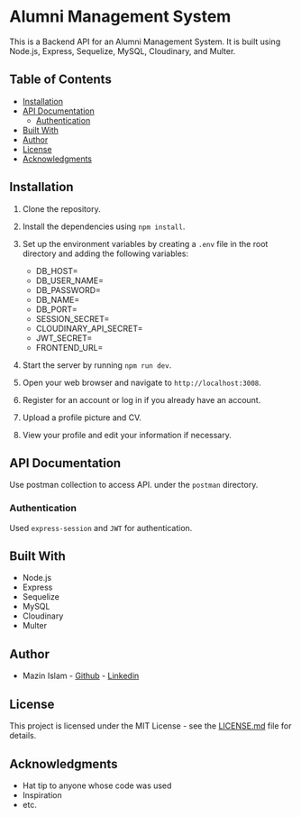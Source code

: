 # Alumni Management System

This is a Backend API for an Alumni Management System. It is built using Node.js, Express, Sequelize, MySQL, Cloudinary, and Multer.

## Table of Contents

- [Installation](#installation)
- [API Documentation](#api-documentation)
  - [Authentication](#authentication)
- [Built With](#built-with)
- [Author](#author)
- [License](#license)
- [Acknowledgments](#acknowledgments)

## Installation

1. Clone the repository.
2. Install the dependencies using `npm install`.
3. Set up the environment variables by creating a `.env` file in the root directory and adding the following variables:

   - DB_HOST=<database host>
   - DB_USER_NAME=<database user>
   - DB_PASSWORD=<database password>
   - DB_NAME=<database name>
   - DB_PORT=<database port>
   - SESSION_SECRET=<session secret>
   - CLOUDINARY_API_SECRET=<Cloudinary API secret>
   - JWT_SECRET=<JWT secret>
   - FRONTEND_URL=<frontend URL>

4. Start the server by running `npm run dev`.
5. Open your web browser and navigate to `http://localhost:3008`.
6. Register for an account or log in if you already have an account.
7. Upload a profile picture and CV.
8. View your profile and edit your information if necessary.

<!-- use postman collection to access api -->

## API Documentation

Use postman collection to access API. under the `postman` directory.

### Authentication

Used `express-session` and `JWT` for authentication.

## Built With

- Node.js
- Express
- Sequelize
- MySQL
- Cloudinary
- Multer

## Author

- Mazin Islam - [Github](https://github.com/N1ghtHunter) - [Linkedin](https://www.linkedin.com/in/mazin-islam-88658b22b/)

## License

This project is licensed under the MIT License - see the [LICENSE.md](LICENSE.md) file for details.

## Acknowledgments

- Hat tip to anyone whose code was used
- Inspiration
- etc.
